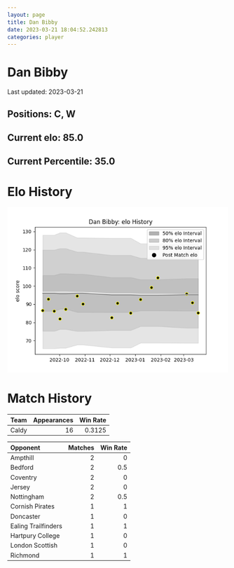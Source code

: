 ```yaml
---  
layout: page  
title: Dan Bibby  
date: 2023-03-21 18:04:52.242813  
categories: player  
---
```

# Dan Bibby


Last updated: 2023-03-21
## Positions: C, W

## Current elo: 85.0

## Current Percentile: 35.0

# Elo History


![elo history](history_DanBibby.png)
# Match History


| Team   |   Appearances |   Win Rate |
|:-------|--------------:|-----------:|
| Caldy  |            16 |     0.3125 |

| Opponent            |   Matches |   Win Rate |
|:--------------------|----------:|-----------:|
| Ampthill            |         2 |        0   |
| Bedford             |         2 |        0.5 |
| Coventry            |         2 |        0   |
| Jersey              |         2 |        0   |
| Nottingham          |         2 |        0.5 |
| Cornish Pirates     |         1 |        1   |
| Doncaster           |         1 |        0   |
| Ealing Trailfinders |         1 |        1   |
| Hartpury College    |         1 |        0   |
| London Scottish     |         1 |        0   |
| Richmond            |         1 |        1   |